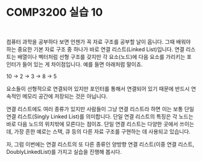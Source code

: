 # COMP3200 실습 10

<br>

컴퓨터 과학을 공부하다 보면 언젠가 꼭 자료 구조를 공부할 날이 옵니다. 그때 배워야 하는 중요한 기본 자료 구조 중 하나가 바로 연결 리스트(Linked List)입니다. 연결 리스트는 배열이나 벡터처럼 선형 구조를 갖지만 각 요소(노드)에 다음 요소를 가리키는 포인터가 들어 있는 게 차이점입니다. 예를 들면 아래처럼 말이죠.


10 -> 2 -> 3 -> 8 -> 5

요소들이 선형적으로 연결되어 있지만 포인터를 통해서 연결되어 있기 때문에 반드시 연속적인 메모리 공간에 저장되는 것은 아닙니다.

연결 리스트에도 여러 종류가 있지만 사람들이 그냥 연결 리스트라 하면 이는 보통 단일 연결 리스트(Singly Linked List)를 의미합니다. 단일 연결 리스트의 특징은 각 노드는 바로 다음 노드의 위치밖에 모른다는 점이죠. 단일 연결 리스트는 다양한 곳에서 쓰이는데, 가장 흔한 예로는 스택, 큐 등의 다른 자료 구조를 구현하는 데 사용되고 있습니다.

자, 그럼 이번에는 연결 리스트의 또 다른 종류인 양방향 연결 리스트(이중 연결 리스트, DoublyLinkedList)를 가지고 실습을 진행해 봅시다.